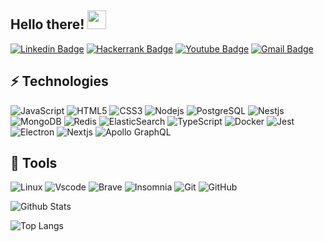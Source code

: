 ## Hello there! <img src="https://raw.githubusercontent.com/aemmadi/aemmadi/master/wave.gif" width="30px">

[![Linkedin Badge](https://img.shields.io/badge/-Profile-blue?style=flat-square&logo=Linkedin&logoColor=white&link=https://www.linkedin.com/in/matheus-fortunato-14513b195/)](https://www.linkedin.com/in/matheus-fortunato-14513b195/)
[![Hackerrank Badge](https://img.shields.io/badge/-HackerRank-2EC866?style=flat-square&logo=hackerrank&logoColor=white&link=https://www.hackerrank.com/matheus_xmaz10)](https://www.hackerrank.com/matheus_xmaz10)
[![Youtube Badge](https://img.shields.io/badge/-Channel-FF0000?style=flat-square&logo=youtube&logoColor=white&link=https://www.youtube.com/channel/UCNY1ALJjj5uHcsYV-E_osQA)](https://www.youtube.com/channel/UCNY1ALJjj5uHcsYV-E_osQA)
[![Gmail Badge](https://img.shields.io/badge/-Gmail-D14836?style=flat-square&logo=Gmail&logoColor=white&link=mailto:matheus.xmaz10@gmail.com)](mailto:matheus.xmaz10@gmail.com)

## ⚡ Technologies

![JavaScript](https://img.shields.io/badge/-JavaScript-F7DF1E?style=flat-square&logo=javascript&logoColor=black)
![HTML5](https://img.shields.io/badge/-HTML5-E34F26?style=flat-square&logo=html5&logoColor=white)
![CSS3](https://img.shields.io/badge/-CSS3-1572B6?style=flat-square&logo=css3)
![Nodejs](https://img.shields.io/badge/-Nodejs-339933?style=flat-square&logo=Node.js&logoColor=white)
![PostgreSQL](https://img.shields.io/badge/-PostgreSQL-336791?style=flat-square&logo=postgresql)
![Nestjs](https://img.shields.io/badge/-Nestjs-E0234E?style=flat-square&logo=nestjs)
![MongoDB](https://img.shields.io/badge/-MongoDB-47A248?style=flat-square&logo=mongodb&logoColor=white)
![Redis](https://img.shields.io/badge/-Redis-DC382D?style=flat-square&logo=Redis&logoColor=white)
![ElasticSearch](https://img.shields.io/badge/-ElasticSearch-005571?style=flat-square&logo=elasticsearch)
![TypeScript](https://img.shields.io/badge/-TypeScript-007ACC?style=flat-square&logo=typescript&logoColor=white)
![Docker](https://img.shields.io/badge/-Docker-2496ED?style=flat-square&logo=docker&logoColor=white)
![Jest](https://img.shields.io/badge/-Jest-C21325?style=flat-square&logo=jest&logoColor=white)
![Electron](https://img.shields.io/badge/-Electron-47848F?style=flat-square&logo=electron&logoColor=white)
![Nextjs](https://img.shields.io/badge/-Nextjs-000000?style=flat-square&logo=next.js&logoColor=white)
![Apollo GraphQL](https://img.shields.io/badge/-Apollo%20GraphQL-311C87?style=flat-square&logo=apollo-graphql)

## 🧰 Tools
![Linux](https://img.shields.io/badge/-Linux-E95420?style=flat-square&logo=ubuntu&logoColor=white)
![Vscode](https://img.shields.io/badge/-VScode-007ACC?style=flat-square&logo=visual-studio-code)
![Brave](https://img.shields.io/badge/-Brave-FB542B?style=flat-square&logo=brave&logoColor=white)
![Insomnia](https://img.shields.io/badge/-Insomnia-5849BE?style=flat-square&logo=insomnia)
![Git](https://img.shields.io/badge/-Git-F05032?style=flat-square&logo=git&logoColor=white)
![GitHub](https://img.shields.io/badge/-GitHub-181717?style=flat-square&logo=github)

![Github Stats](https://github-readme-stats.vercel.app/api?username=mfortunat0&count_private=true&show_icons=true&include_all_commits=true&theme=tokyonight)

![Top Langs](https://github-readme-stats.vercel.app/api/top-langs/?username=mfortunat0&hide=TeX&layout=compact&theme=tokyonight)

